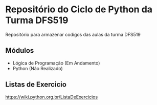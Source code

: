 # Repositório do Ciclo de Python da Turma DFS519
Repositório para armazenar codigos das aulas da turma DFS519

## Módulos
- Lógica de Programação (Em Andamento)
- Python (Não Realizado)

## Listas de Exercicio
https://wiki.python.org.br/ListaDeExercicios
